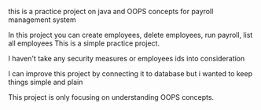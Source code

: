this is a practice project on java and OOPS concepts for payroll management system

In this project you can create employees, delete employees, run payroll, list all employees
This is a simple practice project.

I haven't take any security measures or employees ids into consideration

I can improve this project by connecting it to database but i wanted to keep things simple and plain

This project is only focusing on understanding OOPS concepts. 